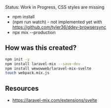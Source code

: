 Status: Work in Progress, CSS styles are missing

- npm install
- (npm run watch) - not implemented yet with https://github.com/tyler36/ddev-browsersync
- npx mix --production

## How was this created?

```bash
npm init -y
npm install laravel-mix --save-dev
npm install wewowweb/laravel-mix-svelte
touch webpack.mix.js
```


## Resources

- https://laravel-mix.com/extensions/svelte

